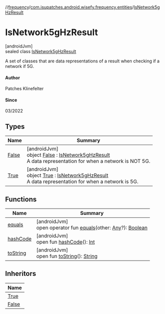 //[frequency](../../../index.md)/[com.isupatches.android.wisefy.frequency.entities](../index.md)/[IsNetwork5gHzResult](index.md)

# IsNetwork5gHzResult

[androidJvm]\
sealed class [IsNetwork5gHzResult](index.md)

A set of classes that are data representations of a result when checking if a network if 5G.

#### Author

Patches Klinefelter

#### Since

03/2022

## Types

| Name | Summary |
|---|---|
| [False](-false/index.md) | [androidJvm]<br>object [False](-false/index.md) : [IsNetwork5gHzResult](index.md)<br>A data representation for when a network is NOT 5G. |
| [True](-true/index.md) | [androidJvm]<br>object [True](-true/index.md) : [IsNetwork5gHzResult](index.md)<br>A data representation for when a network is 5G. |

## Functions

| Name | Summary |
|---|---|
| [equals](-false/index.md#585090901%2FFunctions%2F-831600846) | [androidJvm]<br>open operator fun [equals](-false/index.md#585090901%2FFunctions%2F-831600846)(other: [Any](https://kotlinlang.org/api/latest/jvm/stdlib/kotlin/-any/index.html)?): [Boolean](https://kotlinlang.org/api/latest/jvm/stdlib/kotlin/-boolean/index.html) |
| [hashCode](-false/index.md#1794629105%2FFunctions%2F-831600846) | [androidJvm]<br>open fun [hashCode](-false/index.md#1794629105%2FFunctions%2F-831600846)(): [Int](https://kotlinlang.org/api/latest/jvm/stdlib/kotlin/-int/index.html) |
| [toString](-false/index.md#1616463040%2FFunctions%2F-831600846) | [androidJvm]<br>open fun [toString](-false/index.md#1616463040%2FFunctions%2F-831600846)(): [String](https://kotlinlang.org/api/latest/jvm/stdlib/kotlin/-string/index.html) |

## Inheritors

| Name |
|---|
| [True](-true/index.md) |
| [False](-false/index.md) |
